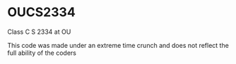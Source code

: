OUCS2334
========

Class C S 2334 at OU


This code was made under an extreme time crunch and does not reflect the full ability of the coders
